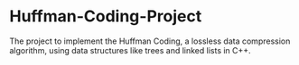 # Huffman-Coding-Project
The project to implement the Huffman Coding, a lossless data compression algorithm, using data structures like trees and linked lists in C++.
